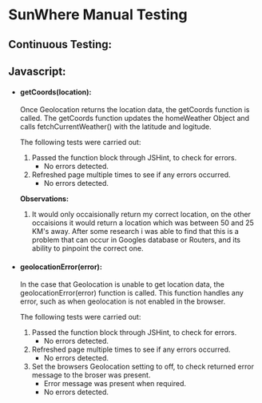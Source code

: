 # SunWhere Manual Testing

## Continuous Testing:

## Javascript:

- #### getCoords(location):

  Once Geolocation returns the location data, the getCoords function is called.
  The getCoords function updates the homeWeather Object and calls fetchCurrentWeather() with
  the latitude and logitude.

  The following tests were carried out:

  1.  Passed the function block through JSHint, to check for errors.
      - No errors detected.
  2.  Refreshed page multiple times to see if any errors occurred.
      - No errors detected.

   **Observations:**

  1.  It would only occaisionally return my correct location, on the 
  other occaisions it would return a location which was 
  between 50 and 25 KM's away. After some research i was able to find that this 
  is a problem that can occur in Googles database or Routers, and its ability
  to pinpoint the correct one.



* #### geolocationError(error):

  In the case that  Geolocation is unable to get location data, the geolocationError(error) 
  function is called.
  This function handles any error, such as when geolocation is not 
  enabled in the browser.

  The following tests were carried out:

  1. Passed the function block through JSHint, to check for errors.
        * No errors detected.
  2. Refreshed page multiple times to see if any errors occurred.
        * No errors detected.
  3. Set the browsers Geolocation setting to off, to check returned error 
  message to the broser was present.
        * Error message was present when required.
        * No errors detected.

